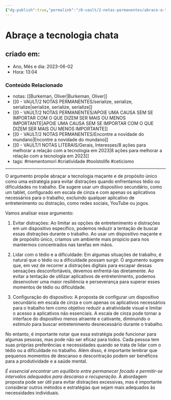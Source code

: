 ```yaml
---
{"dg-publish":true,"permalink":"/0-vault/2-notas-permanentes/abrace-a-tecnologia-chata/","tags":["permanente","mementomori","criatividade","toolstolife","ceticismo"],"dgHomeLink":true,"dgShowLocalGraph":true,"dgShowFileTree":true,"dgEnableSearch":true,"noteIcon":""}
---
```


# Abraçe a tecnologia chata

## criado em: 
-  Ano, Mês e dia: 2023-06-02
- Hora: 13:04

### Conteúdo Relacionado
- notas: [[Burkeman, Oliver\|Burkeman, Oliver]]
- [[0 - VAULT/2 NOTAS PERMANENTES/serialize, serialize, serialize\|serialize, serialize, serialize]]
- [[0 - VAULT/2 NOTAS PERMANENTES/APOIE UMA CAUSA SEM SE IMPORTAR COM O QUE DIZEM SER MAIS OU MENOS IMPORTANTE\|APOIE UMA CAUSA SEM SE IMPORTAR COM O QUE DIZEM SER MAIS OU MENOS IMPORTANTE]]
- [[0 - VAULT/2 NOTAS PERMANENTES/Encontre a novidade do mundano\|Encontre a novidade do mundano]]
- [[0 - VAULT/1 NOTAS LITERAIS/Gerais, Interesses/8 ações para melhorar a relação com a tecnologia em 2023\|8 ações para melhorar a relação com a tecnologia em 2023]]
- tags: #mementomori #criatividade #toolstolife #ceticismo 
---

O argumento propõe abraçar a tecnologia maçante e de propósito único como uma estratégia para evitar distrações quando enfrentamos tédio ou dificuldades no trabalho. Ele sugere usar um dispositivo secundário, como um tablet, configurado em escala de cinza e com apenas os aplicativos necessários para o trabalho, excluindo qualquer aplicativo de entretenimento ou distração, como redes sociais, YouTube ou jogos.

Vamos analisar esse argumento:

1. Evitar distrações:
Ao limitar as opções de entretenimento e distrações em um dispositivo específico, podemos reduzir a tentação de buscar essas distrações durante o trabalho. Ao usar um dispositivo maçante e de propósito único, criamos um ambiente mais propício para nos mantermos concentrados nas tarefas em mãos.

2. Lidar com o tédio e a dificuldade:
Em algumas situações de trabalho, é natural que o tédio ou a dificuldade possam surgir. O argumento sugere que, em vez de recorrer a distrações digitais para escapar dessas sensações desconfortáveis, devemos enfrentá-las diretamente. Ao evitar a tentação de utilizar aplicativos de entretenimento, podemos desenvolver uma maior resiliência e perseverança para superar esses momentos de tédio ou dificuldade.

3. Configuração do dispositivo:
A proposta de configurar um dispositivo secundário em escala de cinza e com apenas os aplicativos necessários para o trabalho tem como objetivo reduzir a atratividade visual e limitar o acesso a aplicativos não essenciais. A escala de cinza pode tornar a interface do dispositivo menos atraente e cativante, diminuindo o estímulo para buscar entretenimento desnecessário durante o trabalho.

No entanto, é importante notar que essa estratégia pode funcionar para algumas pessoas, mas pode não ser eficaz para todos. Cada pessoa tem suas próprias preferências e necessidades quando se trata de lidar com o tédio ou a dificuldade no trabalho. Além disso, é importante lembrar que pequenos momentos de descanso e descontração podem ser benéficos para a produtividade e a saúde mental.

*É essencial encontrar um equilíbrio entre permanecer focado e permitir-se intervalos adequados para descanso e recuperação.* A abordagem proposta pode ser útil para evitar distrações excessivas, mas é importante considerar outros métodos e estratégias que sejam mais adequados às necessidades individuais.